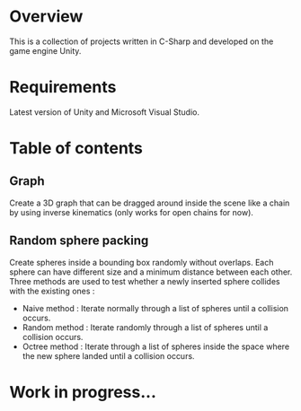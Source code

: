 # Overview
This is a collection of projects written in C-Sharp and developed on the game engine Unity.

# Requirements
Latest version of Unity and Microsoft Visual Studio.

# Table of contents
## Graph
Create a 3D graph that can be dragged around inside the scene like a chain by using inverse kinematics (only works for open chains for now).

## Random sphere packing
Create spheres inside a bounding box randomly without overlaps. Each sphere can have different size and a minimum distance between each other. Three methods are used to test whether a newly inserted sphere collides with the existing ones :
* Naive method : Iterate normally through a list of spheres until a collision occurs.
* Random method : Iterate randomly through a list of spheres until a collision occurs.
* Octree method : Iterate through a list of spheres inside the space where the new sphere landed until a collision occurs.

# Work in progress...
